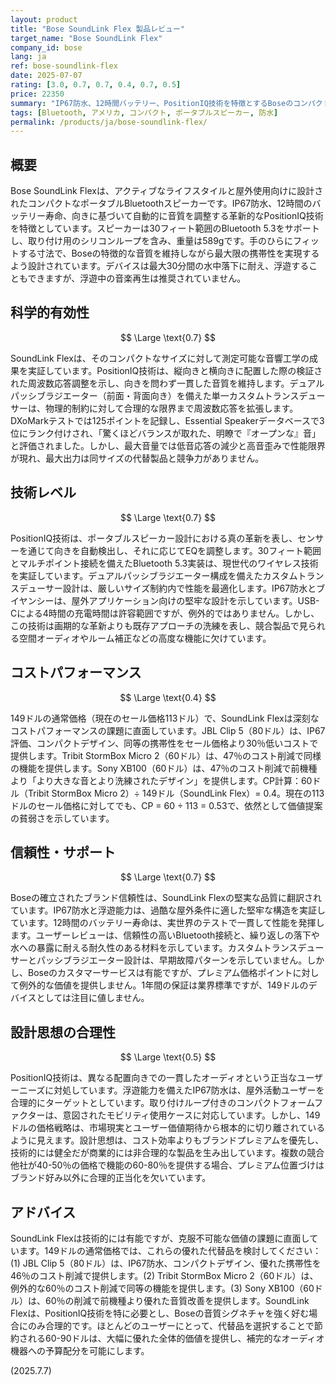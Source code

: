 ```yaml
---
layout: product
title: "Bose SoundLink Flex 製品レビュー"
target_name: "Bose SoundLink Flex"
company_id: bose
lang: ja
ref: bose-soundlink-flex
date: 2025-07-07
rating: [3.0, 0.7, 0.7, 0.4, 0.7, 0.5]
price: 22350
summary: "IP67防水、12時間バッテリー、PositionIQ技術を特徴とするBoseのコンパクトポータブルスピーカー。149ドルの通常価格（現在セール価格113ドル）で、JBL Clip 5（80ドル）やTribit StormBox Micro 2（60ドル）などの大幅に安価な代替製品と競争しており、これらは同様の機能をより良い価値提案で提供している。"
tags: [Bluetooth, アメリカ, コンパクト, ポータブルスピーカー, 防水]
permalink: /products/ja/bose-soundlink-flex/
---
```


## 概要

Bose SoundLink Flexは、アクティブなライフスタイルと屋外使用向けに設計されたコンパクトなポータブルBluetoothスピーカーです。IP67防水、12時間のバッテリー寿命、向きに基づいて自動的に音質を調整する革新的なPositionIQ技術を特徴としています。スピーカーは30フィート範囲のBluetooth 5.3をサポートし、取り付け用のシリコンループを含み、重量は589gです。手のひらにフィットする寸法で、Boseの特徴的な音質を維持しながら最大限の携帯性を実現するよう設計されています。デバイスは最大30分間の水中落下に耐え、浮遊することもできますが、浮遊中の音楽再生は推奨されていません。

## 科学的有効性

$$ \Large \text{0.7} $$

SoundLink Flexは、そのコンパクトなサイズに対して測定可能な音響工学の成果を実証しています。PositionIQ技術は、縦向きと横向きに配置した際の検証された周波数応答調整を示し、向きを問わず一貫した音質を維持します。デュアルパッシブラジエーター（前面・背面向き）を備えた単一カスタムトランスデューサーは、物理的制約に対して合理的な限界まで周波数応答を拡張します。DXoMarkテストでは125ポイントを記録し、Essential Speakerデータベースで3位にランク付けされ、「驚くほどバランスが取れた、明瞭で『オープンな』音」と評価されました。しかし、最大音量では低音応答の減少と高音歪みで性能限界が現れ、最大出力は同サイズの代替製品と競争力がありません。

## 技術レベル

$$ \Large \text{0.7} $$

PositionIQ技術は、ポータブルスピーカー設計における真の革新を表し、センサーを通じて向きを自動検出し、それに応じてEQを調整します。30フィート範囲とマルチポイント接続を備えたBluetooth 5.3実装は、現世代のワイヤレス技術を実証しています。デュアルパッシブラジエーター構成を備えたカスタムトランスデューサー設計は、厳しいサイズ制約内で性能を最適化します。IP67防水とブイヤンシーは、屋外アプリケーション向けの堅牢な設計を示しています。USB-Cによる4時間の充電時間は許容範囲ですが、例外的ではありません。しかし、この技術は画期的な革新よりも既存アプローチの洗練を表し、競合製品で見られる空間オーディオやルーム補正などの高度な機能に欠けています。

## コストパフォーマンス

$$ \Large \text{0.4} $$

149ドルの通常価格（現在のセール価格113ドル）で、SoundLink Flexは深刻なコストパフォーマンスの課題に直面しています。JBL Clip 5（80ドル）は、IP67評価、コンパクトデザイン、同等の携帯性をセール価格より30％低いコストで提供します。Tribit StormBox Micro 2（60ドル）は、47％のコスト削減で同様の機能を提供します。Sony XB100（60ドル）は、47％のコスト削減で前機種より「より大きな音とより洗練されたデザイン」を提供します。CP計算：60ドル（Tribit StormBox Micro 2）÷ 149ドル（SoundLink Flex）= 0.4。現在の113ドルのセール価格に対してでも、CP = 60 ÷ 113 = 0.53で、依然として価値提案の貧弱さを示しています。

## 信頼性・サポート

$$ \Large \text{0.7} $$

Boseの確立されたブランド信頼性は、SoundLink Flexの堅実な品質に翻訳されています。IP67防水と浮遊能力は、過酷な屋外条件に適した堅牢な構造を実証しています。12時間のバッテリー寿命は、実世界のテストで一貫して性能を発揮します。ユーザーレビューは、信頼性の高いBluetooth接続と、繰り返しの落下や水への暴露に耐える耐久性のある材料を示しています。カスタムトランスデューサーとパッシブラジエーター設計は、早期故障パターンを示していません。しかし、Boseのカスタマーサービスは有能ですが、プレミアム価格ポイントに対して例外的な価値を提供しません。1年間の保証は業界標準ですが、149ドルのデバイスとしては注目に値しません。

## 設計思想の合理性

$$ \Large \text{0.5} $$

PositionIQ技術は、異なる配置向きでの一貫したオーディオという正当なユーザーニーズに対処しています。浮遊能力を備えたIP67防水は、屋外活動ユーザーを合理的にターゲットとしています。取り付けループ付きのコンパクトフォームファクターは、意図されたモビリティ使用ケースに対応しています。しかし、149ドルの価格戦略は、市場現実とユーザー価値期待から根本的に切り離されているように見えます。設計思想は、コスト効率よりもブランドプレミアムを優先し、技術的には健全だが商業的には非合理的な製品を生み出しています。複数の競合他社が40-50％の価格で機能の60-80％を提供する場合、プレミアム位置づけはブランド好み以外に合理的正当化を欠いています。

## アドバイス

SoundLink Flexは技術的には有能ですが、克服不可能な価値の課題に直面しています。149ドルの通常価格では、これらの優れた代替品を検討してください：(1) JBL Clip 5（80ドル）は、IP67防水、コンパクトデザイン、優れた携帯性を46％のコスト削減で提供します。(2) Tribit StormBox Micro 2（60ドル）は、例外的な60％のコスト削減で同等の機能を提供します。(3) Sony XB100（60ドル）は、60％の削減で前機種より優れた音質改善を提供します。SoundLink Flexは、PositionIQ技術を特に必要とし、Boseの音質シグネチャを強く好む場合にのみ合理的です。ほとんどのユーザーにとって、代替品を選択することで節約される60-90ドルは、大幅に優れた全体的価値を提供し、補完的なオーディオ機器への予算配分を可能にします。

(2025.7.7)